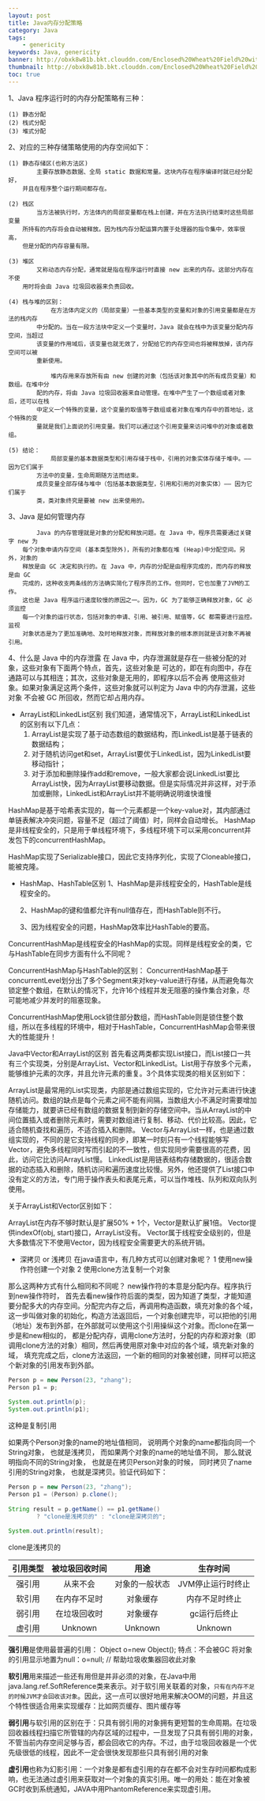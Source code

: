 ```yaml
---
layout: post
title: Java内存分配策略  
category: Java
tags:
    - genericity
keywords: Java, genericity
banner: http://obxk8w81b.bkt.clouddn.com/Enclosed%20Wheat%20Field%20with%20Peasant.jpg
thumbnail: http://obxk8w81b.bkt.clouddn.com/Enclosed%20Wheat%20Field%20with%20Peasant.jpg
toc: true
---
```


1、Java 程序运行时的内存分配策略有三种：

    (1) 静态分配
    (2) 栈式分配
    (3) 堆式分配

2、对应的三种存储策略使用的内存空间如下：

    (1) 静态存储区(也称方法区)
            主要存放静态数据、全局 static 数据和常量。这块内存在程序编译时就已经分配好，
        并且在程序整个运行期间都存在。

    (2) 栈区
            当方法被执行时，方法体内的局部变量都在栈上创建，并在方法执行结束时这些局部变量
        所持有的内存将会自动被释放。因为栈内存分配运算内置于处理器的指令集中，效率很高，
        但是分配的内存容量有限。

    (3) 堆区
            又称动态内存分配，通常就是指在程序运行时直接 new 出来的内存。这部分内存在不使
        用时将会由 Java 垃圾回收器来负责回收。

    (4) 栈与堆的区别：
    		    在方法体内定义的（局部变量）一些基本类型的变量和对象的引用变量都是在方法的栈内存
    		中分配的。当在一段方法块中定义一个变量时，Java 就会在栈中为该变量分配内存空间，当超过
    		该变量的作用域后，该变量也就无效了，分配给它的内存空间也将被释放掉，该内存空间可以被
    		重新使用。

    		    堆内存用来存放所有由 new 创建的对象（包括该对象其中的所有成员变量）和数组。在堆中分
    		配的内存，将由 Java 垃圾回收器来自动管理。在堆中产生了一个数组或者对象后，还可以在栈
    		中定义一个特殊的变量，这个变量的取值等于数组或者对象在堆内存中的首地址，这个特殊的变
    		量就是我们上面说的引用变量。我们可以通过这个引用变量来访问堆中的对象或者数组。

	(5) 结论：
    		    局部变量的基本数据类型和引用存储于栈中，引用的对象实体存储于堆中。—— 因为它们属于
    		方法中的变量，生命周期随方法而结束。
    		成员变量全部存储与堆中（包括基本数据类型，引用和引用的对象实体）—— 因为它们属于
    		类，类对象终究是要被 new 出来使用的。

3、Java 是如何管理内存

            Java 的内存管理就是对象的分配和释放问题。在 Java 中，程序员需要通过关键字 new 为
        每个对象申请内存空间 (基本类型除外)，所有的对象都在堆 (Heap)中分配空间。另外，对象的
        释放是由 GC 决定和执行的。在 Java 中，内存的分配是由程序完成的，而内存的释放是由 GC
        完成的，这种收支两条线的方法确实简化了程序员的工作。但同时，它也加重了JVM的工作。
        这也是 Java 程序运行速度较慢的原因之一。因为，GC 为了能够正确释放对象，GC 必须监控
        每一个对象的运行状态，包括对象的申请、引用、被引用、赋值等，GC 都需要进行监控。监视
        对象状态是为了更加准确地、及时地释放对象，而释放对象的根本原则就是该对象不再被引用。

4、什么是 Java 中的内存泄露
    		    在 Java 中，内存泄漏就是存在一些被分配的对象，这些对象有下面两个特点，首先，这些对象是
    		可达的，即在有向图中，存在通路可以与其相连；其次，这些对象是无用的，即程序以后不会再
    		使用这些对象。如果对象满足这两个条件，这些对象就可以判定为 Java 中的内存泄漏，这些对象
    		不会被 GC 所回收，然而它却占用内存。


- ArrayList和LinkedList区别
    我们知道，通常情况下，ArrayList和LinkedList的区别有以下几点：
    1. ArrayList是实现了基于动态数组的数据结构，而LinkedList是基于链表的数据结构；
    2. 对于随机访问get和set，ArrayList要优于LinkedList，因为LinkedList要移动指针；
    3. 对于添加和删除操作add和remove，一般大家都会说LinkedList要比ArrayList快，因为ArrayList要移动数据。但是实际情况并非这样，对于添加或删除，LinkedList和ArrayList并不能明确说明谁快谁慢

HashMap是基于哈希表实现的，每一个元素都是一个key-value对，其内部通过单链表解决冲突问题，容量不足（超过了阈值）时，同样会自动增长。
HashMap是非线程安全的，只是用于单线程环境下，多线程环境下可以采用concurrent并发包下的concurrentHashMap。

HashMap实现了Serializable接口，因此它支持序列化，实现了Cloneable接口，能被克隆。

- HashMap、HashTable区别
    1、HashMap是非线程安全的，HashTable是线程安全的。

    2、HashMap的键和值都允许有null值存在，而HashTable则不行。

    3、因为线程安全的问题，HashMap效率比HashTable的要高。

ConcurrentHashMap是线程安全的HashMap的实现。同样是线程安全的类，它与HashTable在同步方面有什么不同呢？

ConcurrentHashMap与HashTable的区别：
ConcurrentHashMap基于concurrentLevel划分出了多个Segment来对key-value进行存储，从而避免每次锁定整个数组，在默认的情况下，允许16个线程并发无阻塞的操作集合对象，尽可能地减少并发时的阻塞现象。

ConcurrentHashMap使用Lock锁住部分数组，而HashTable则是锁住整个数组，所以在多线程的环境中，相对于HashTable，ConcurrentHashMap会带来很大的性能提升！


Java中Vector和ArrayList的区别
      首先看这两类都实现List接口，而List接口一共有三个实现类，分别是ArrayList、Vector和LinkedList。List用于存放多个元素，能够维护元素的次序，并且允许元素的重复。3个具体实现类的相关区别如下：

ArrayList是最常用的List实现类，内部是通过数组实现的，它允许对元素进行快速随机访问。数组的缺点是每个元素之间不能有间隔，当数组大小不满足时需要增加存储能力，就要讲已经有数组的数据复制到新的存储空间中。当从ArrayList的中间位置插入或者删除元素时，需要对数组进行复制、移动、代价比较高。因此，它适合随机查找和遍历，不适合插入和删除。
Vector与ArrayList一样，也是通过数组实现的，不同的是它支持线程的同步，即某一时刻只有一个线程能够写Vector，避免多线程同时写而引起的不一致性，但实现同步需要很高的花费，因此，访问它比访问ArrayList慢。
LinkedList是用链表结构存储数据的，很适合数据的动态插入和删除，随机访问和遍历速度比较慢。另外，他还提供了List接口中没有定义的方法，专门用于操作表头和表尾元素，可以当作堆栈、队列和双向队列使用。


关于ArrayList和Vector区别如下：

ArrayList在内存不够时默认是扩展50% + 1个，Vector是默认扩展1倍。
Vector提供indexOf(obj, start)接口，ArrayList没有。
Vector属于线程安全级别的，但是大多数情况下不使用Vector，因为线程安全需要更大的系统开销。



- 深拷贝 or 浅拷贝
在java语言中，有几种方式可以创建对象呢？
1 使用new操作符创建一个对象
2 使用clone方法复制一个对象

那么这两种方式有什么相同和不同呢？ new操作符的本意是分配内存。程序执行到new操作符时， 首先去看new操作符后面的类型，因为知道了类型，才能知道要分配多大的内存空间。分配完内存之后，再调用构造函数，填充对象的各个域，这一步叫做对象的初始化，构造方法返回后，一个对象创建完毕，可以把他的引用（地址）发布到外部，在外部就可以使用这个引用操纵这个对象。而clone在第一步是和new相似的， 都是分配内存，调用clone方法时，分配的内存和源对象（即调用clone方法的对象）相同，然后再使用原对象中对应的各个域，填充新对象的域， 填充完成之后，clone方法返回，一个新的相同的对象被创建，同样可以把这个新对象的引用发布到外部。

~~~ Java
Person p = new Person(23, "zhang");  
Person p1 = p;  
  
System.out.println(p);  
System.out.println(p1); 
~~~
这种是复制引用

如果两个Person对象的name的地址值相同， 说明两个对象的name都指向同一个String对象， 也就是浅拷贝， 而如果两个对象的name的地址值不同， 那么就说明指向不同的String对象， 也就是在拷贝Person对象的时候， 同时拷贝了name引用的String对象， 也就是深拷贝。验证代码如下：

~~~ Java
Person p = new Person(23, "zhang");  
Person p1 = (Person) p.clone();  
  
String result = p.getName() == p1.getName()   
        ? "clone是浅拷贝的" : "clone是深拷贝的";  
  
System.out.println(result);
~~~
clone是浅拷贝的


|引用类型|被垃圾回收时间|用途|生存时间|
|:--------:|:-------:|:-------:|:-------:|
|强引用|从来不会|对象的一般状态|JVM停止运行时终止|
|软引用|在内存不足时|对象缓存|内存不足时终止|
|弱引用|在垃圾回收时|对象缓存|gc运行后终止|
|虚引用|Unknown|Unknown|Unknown|

**强引用**是使用最普遍的引用：
Object o=new Object(); 特点：不会被GC
将对象的引用显示地置为null：o=null; // 帮助垃圾收集器回收此对象

**软引用**用来描述一些还有用但是并非必须的对象，在Java中用java.lang.ref.SoftReference类来表示。对于软引用关联着的对象，`只有在内存不足的时候JVM才会回收该对象`。因此，这一点可以很好地用来解决OOM的问题，并且这个特性很适合用来实现缓存：比如网页缓存、图片缓存等

**弱引用**与软引用的区别在于：只具有弱引用的对象拥有更短暂的生命周期。在垃圾回收器线程扫描它所管辖的内存区域的过程中，一旦发现了只具有弱引用的对象，不管当前内存空间足够与否，都会回收它的内存。不过，由于垃圾回收器是一个优先级很低的线程，因此不一定会很快发现那些只具有弱引用的对象

**虚引用**也称为幻影引用：一个对象是都有虚引用的存在都不会对生存时间都构成影响，也无法通过虚引用来获取对一个对象的真实引用。唯一的用处：能在对象被GC时收到系统通知，JAVA中用PhantomReference来实现虚引用。
